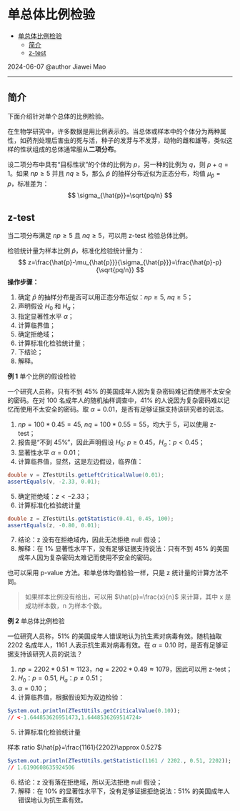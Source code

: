 # 单总体比例检验

- [单总体比例检验](#单总体比例检验)
  - [简介](#简介)
  - [z-test](#z-test)

2024-06-07
@author Jiawei Mao
***

## 简介

下面介绍针对单个总体的比例检验。

在生物学研究中，许多数据是用比例表示的。当总体或样本中的个体分为两种属性，如药剂处理后害虫的死与活，种子的发芽与不发芽，动物的雌和雄等，类似这样的性状组成的总体通常服从**二项分布**。

设二项分布中具有“目标性状”的个体的比例为 $p$，另一种的比例为 $q$，则 $p+q=1$。如果 $np\ge 5$ 并且 $nq \ge 5$，那么 $\hat{p}$ 的抽样分布近似为正态分布，均值 $\mu_{\hat{p}}=p$，标准差为：
$$
\sigma_{\hat{p}}=\sqrt{pq/n}
$$

## z-test

当二项分布满足 $np \ge 5$ 且 $nq \ge 5$，可以用 z-test 检验总体比例。

检验统计量为样本比例 $\hat{p}$，标准化检验统计量为：
$$
z=\frac{\hat{p}-\mu_{\hat{p}}}{\sigma_{\hat{p}}}=\frac{\hat{p}-p}{\sqrt{pq/n}}
$$
**操作步骤：**

1. 确定 $\hat{p}$ 的抽样分布是否可以用正态分布近似：$np \ge 5$, $nq\ge 5$；
2. 声明假设 $H_0$ 和 $H_a$；
3. 指定显著性水平 $\alpha$；
4. 计算临界值；
5. 确定拒绝域；
6. 计算标准化检验统计量；
7. 下结论；
8. 解释。

**例 1** 单个比例的假设检验

一个研究人员称，只有不到 45% 的美国成年人因为复杂密码难记而使用不太安全的密码。在对 100 名成年人的随机抽样调查中，41% 的人说因为复杂密码难以记忆而使用不太安全的密码。取 $\alpha=0.01$，是否有足够证据支持该研究者的说法。

1. $np=100*0.45=45$, $nq=100*0.55=55$，均大于 5，可以使用 z-test；
2. 报告是“不到 45%”，因此声明假设 $H_0$: $p\ge 0.45$，$H_a$：$p<0.45$；
3. 显著性水平 $\alpha=0.01$；
4. 计算临界值，显然，这是左边假设，临界值：

```java
double v = ZTestUtils.getLeftCriticalValue(0.01);
assertEquals(v, -2.33, 0.01);
```

5. 确定拒绝域：$z < -2.33$；
6. 计算标准化检验统计量

```java
double z = ZTestUtils.getStatistic(0.41, 0.45, 100);
assertEquals(z, -0.80, 0.01);
```

7. 结论：z 没有在拒绝域内，因此无法拒绝 null 假设；
8. 解释：在 1% 显著性水平下，没有足够证据支持说法：只有不到 45% 的美国成年人因为复杂密码太难记而使用不安全的密码。

也可以采用 p-value 方法。和单总体均值检验一样，只是 z 统计量的计算方法不同。

> 如果样本比例没有给出，可以用 $\hat{p}=\frac{x}{n}$ 来计算，其中 x 是成功样本数，n 为样本个数。

**例 2** 单总体比例检验

一位研究人员称，51% 的美国成年人错误地认为抗生素对病毒有效。随机抽取 2202 名成年人，1161 人表示抗生素对病毒有效。在 $\alpha=0.10$ 时，是否有足够证据支持该研究人员的说法？

1. $np=2202*0.51\approx 1123$，$nq=2202*0.49\approx 1079$，因此可以用 z-test；
2. $H_0$：$p=0.51$, $H_a$：$p\ne 0.51$；
3. $\alpha=0.10$；
4. 计算临界值，根据假设知为双边检验：

```R
System.out.println(ZTestUtils.getCriticalValue(0.10)); 
// <-1.644853626951473,1.6448536269514724>
```

5. 计算标准化检验统计量

样本 ratio $\hat{p}=\frac{1161}{2202}\approx 0.527$

```r
System.out.println(ZTestUtils.getStatistic(1161 / 2202., 0.51, 2202));
// 1.6190608635924506
```

6. 结论：z 没有落在拒绝域，所以无法拒绝 null 假设；
7. 解释：在 10% 的显著性水平下，没有足够证据拒绝说法：51% 的美国成年人错误地认为抗生素有效。